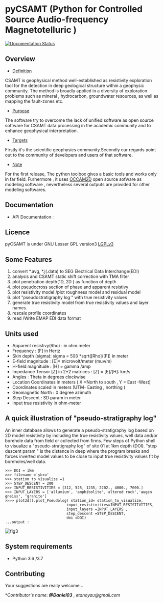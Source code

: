 # pyCSAMT (Python  for Controlled Source Audio-frequency Magnetotelluric )
[![Documentation Status](https://readthedocs.org/projects/pycsamt/badge/?version=latest)](https://pycsamt.readthedocs.io/en/latest/?badge=latest)
     


## Overview 

* [Definition](#Definition)

CSAMT is geophysical method well-established  as resistivity exploration 
tool  for the detection in deep geological structure  within a geophysic community.
The method is broadly applied in a diversity of exploration problems such as mineral , hydrocarbon,  groundwater resources, 
as well as mapping the fault-zones etc. 

* [Purpose](#Purpose)

The software try to overcome the lack of  unified software as open source software 
for CSAMT data processing in the academic community and to enhance geophysical interpretation. 

* [Targets](#Targets)

Firstly it's the scientific geophysics community.Secondly our regards point out to the community of 
developers and users of that software.

 * [Note](#Note)
 
 For the first release, The python toolbox gives a basic tools and  works only in far field. Furhermore , it uses  [OCCAM2D](https://marineemlab.ucsd.edu/Projects/Occam/index.html) open source sofware as modeling software , nevertheless several  outputs are provided for other modeling softwares.  
## Documentation 
* API Documentation  :  

## Licence 
pyCSAMT is under GNU Lesser GPL version3 [LGPLv3](https://github.com/03-Daniel/pyCSAMT/blob/master/LICENSE.md)

## Some Features 
1. convert *.avg, *.j(.data)  to SEG Electrical Data Interchange(EDI)
2. analysis and CSAMT static shift correction with TMA filter
3. plot penetration depth(1D, 2D ) as function of depth 
4. plot pseudocross section of phase and apparent resistivy 
4. plot resistivity model /plot roughness model and residual model 
5. plot "pseudostratigraphy log " with true resistivity values 
6. generate true resistivity model from true resistivity values and layer names. 
7. rescale profile coordinates 
8. read /Write EMAP EDI data format 

## Units used    
* Apparent resistivy(Rho) : in ohm.meter 
* Frequency : [F] in Hertz 
* Skin depth (sigma):  sigma  = 503 *sqrt([Rho]/[F]) in meter  
* E-field magnitude : [E]=  microvolt/meter (muv/m)
* H-field magnitude : [H] =  gamma /amp 
* Impedance Tensor [Z] in 2*2 matrices : [Z] = [E]/[H]:  km/s
* Angles : Theta in degrees clockwise 
* Location Coordinates in meters ( X =North to south , Y = East -West)
* Coordinates scaled in meters (UTM- Easting , northing )
* Geomagnetic North : 0 degree azimuth 
* Step Descent : SD param  in meter 
* Input true resistivity in ohm-meter


## A quick illustration of "pseudo-stratigraphy log" 
An inner database allows to generate a pseudo-stratigraphy log based on 2D model 
resistivity  by including  the true resistivity values,  well data and/or borehole data from field or collected from firms.
Few steps of Python shell to visualize a "pseudo-stratigraphy log" of site 01  at 1km depth (DOI).
"step descent param " is the distance in deep where the program breaks and forces inverted model values to be close to input true resistivity values fit by boreholes/well data.

```
>>> DOI = 1km 
>>> filename ='ybro'
>>> station_to_visualize =1 
>>> STEP_DESCENT = 200 
>>> INPUT_RESISTIVITIES = [312, 525, 1235, 2202., 4000., 7000.] 
>>> INPUT_LAYERS = ['alluvium', 'amphibolite','altered rock','augen gneiss', 'granite']
>>>> plot2d().plot_Pseudolog( station_id= station_to_visualize, 
                            input_resistivities=INPUT_RESISTIVITIES, 
                            input_layers =INPUT_LAYERS ,
                            step_descent =STEP_DESCENT,
                            doi =DOI)
...output :
````

![fig3](https://user-images.githubusercontent.com/59920007/109377936-923bef00-7909-11eb-97bb-ad800176d94b.png)

## System requirements 
* Python 3.6 /3.7 

## Contributing 
Your suggestions are really welcome...


*_Contributor's name_: ***@Daniel03*** , _etanoyau@gmail.com_
